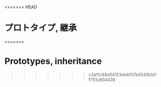 <<<<<<< HEAD
# プロトタイプ, 継承
=======
# Prototypes, inheritance
>>>>>>> c3a11c85e54153ebb137b5541b1d1f751c804439
